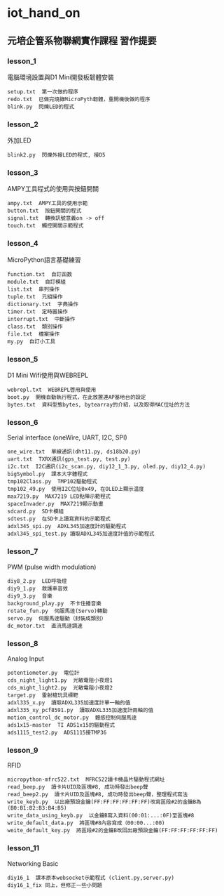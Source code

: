 # iot_hand_on

## 元培企管系物聯網實作課程  習作提要

### lesson_1
	
電腦環境設置與D1 Mini開發板韌體安裝
```
setup.txt  第一次做的程序
redo.txt  已做完燒錄MicroPyth韌體，重開機後做的程序
blink.py  閃爍LED的程式
```

### lesson_2

外加LED
```
blink2.py  閃爍外接LED的程式, 接D5
```

### lesson_3

AMPY工具程式的使用與按鈕開關
```
ampy.txt  AMPY工具的使用示範
button.txt  按鈕開關的程式
signal.txt  轉換訊號意義on -> off
touch.txt  觸控開關示範程式
```

### lesson_4

MicroPython語言基礎練習
```
function.txt  自訂函数
module.txt  自訂模組
list.txt  串列操作
tuple.txt  元組操作
dictionary.txt  字典操作
timer.txt  定時器操作
interrupt.txt  中斷操作
class.txt  類別操作
file.txt  檔案操作
my.py  自訂小工具
```

### lesson_5

D1 Mini Wifi使用與WEBREPL
```
webrepl.txt  WEBREPL啓用與使用
boot.py  開機自動執行程式，在此放置連AP基地台的設定
bytes.txt  資料型態bytes, bytearray的介紹，以及取得MAC位址的方法
```

### lesson_6

Serial interface (oneWire, UART, I2C, SPI)
```
one_wire.txt  單線通訊(dht11.py, ds18b20.py)
uart.txt  TXRX通訊(gps_test.py, test.py)
i2c.txt  I2C通訊(i2c_scan.py, diy12_1_3.py, oled.py, diy12_4.py)
bigSymbol.py  課本大字體程式
tmp102Class.py  TMP102驅動程式
tmp102_49.py  使用I2C位址0x49, 在OLED上顯示温度
max7219.py  MAX7219 LED點陣示範程式
spaceInvader.py  MAX7219顯示動畫
sdcard.py  SD卡模組
sdtest.py  在SD卡上讀寫資料的示範程式
adxl345_spi.py  ADXL345加速度計的驅動程式
adxl345_spi_test.py 讀取ADXL345加速度計值的示範程式
```

### lesson_7

PWM (pulse width modulation)
```
diy8_2.py  LED呼吸燈
diy9_1.py  救護車音效
diy9_3.py  音樂
background_play.py  不卡住播音樂
rotate_fun.py  伺服馬逹(Servo)轉動
servo.py  伺服馬逹驅動（封裝成類別）
dc_motor.txt  直流馬逹調速
```

### lesson_8

Analog Input
```
potentiometer.py  電位計
cds_night_light1.py  光敏電阻小夜燈1
cds_might_light2.py  光敏電阻小夜燈2
target.py  雷射槍玩具標靶
adxl335_x.py  讀取ADXL335加速度計單一軸的值
adxl335_xy_pcf8591.py  讀取ADXL335加速度計兩軸的值
motion_control_dc_motor.py  體感控制伺服馬逹
ads1x15-master  TI ADS1x15的驅動程式
ads1115_test2.py  ADS1115接TMP36
```

### lesson_9

RFID
```
micropython-mfrc522.txt  MFRC522讀卡機晶片驅動程式網址
read_beep.py  讀卡片UID及區塊#8, 成功時發出beep聲
read_beep2.py  讀卡片UID及區塊#8, 成功時發出beep聲，整理程式寫法
write_keyb.py  以出廠預設金鑰(FF:FF:FF:FF:FF:FF)改寫區段#2的金鑰B為(B0:B1:B2:B3:B4:B5)
write_data_using_keyb.py  以金鑰B寫入資料(00:01:...:0F)至區塊#8
write_default_data.py  將區塊#8內容寫成（00:00...:00)
weite_default_key.py  將區段#2的金鑰B改回出廠預設金鑰(FF:FF:FF:FF:FF:FF)
```

### lesson_11

Networking Basic
```
diy16_1  課本原本websocket示範程式 (client.py,server.py)
diy16_1_fix 同上，但修正一些小問題
```

